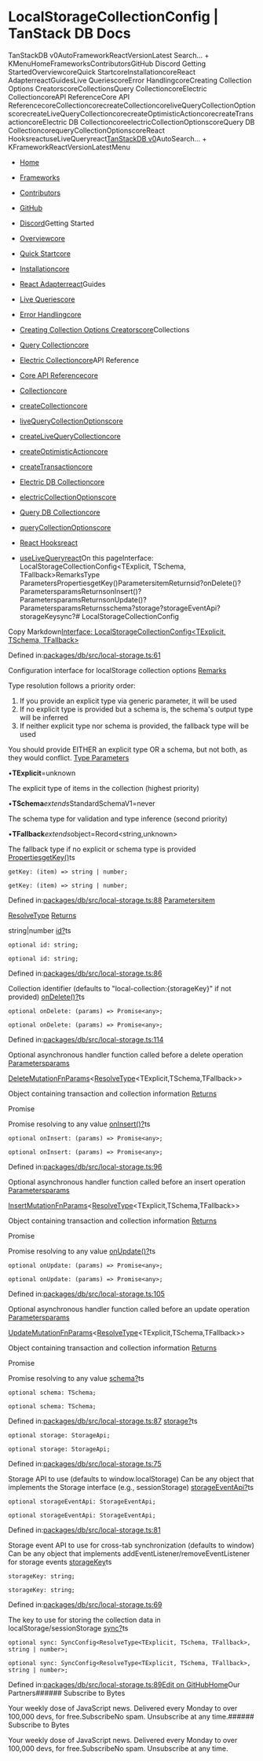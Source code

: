 # LocalStorageCollectionConfig | TanStack DB Docs

TanStackDB v0AutoFrameworkReactVersionLatest Search... + KMenuHomeFrameworksContributorsGitHub Discord Getting StartedOverviewcoreQuick StartcoreInstallationcoreReact AdapterreactGuidesLive QueriescoreError HandlingcoreCreating Collection Options CreatorscoreCollectionsQuery CollectioncoreElectric CollectioncoreAPI ReferenceCore API ReferencecoreCollectioncorecreateCollectioncoreliveQueryCollectionOptionscorecreateLiveQueryCollectioncorecreateOptimisticActioncorecreateTransactioncoreElectric DB CollectioncoreelectricCollectionOptionscoreQuery DB CollectioncorequeryCollectionOptionscoreReact HooksreactuseLiveQueryreact[TanStack](/)[DB v0](/db)AutoSearch... + KFrameworkReactVersionLatestMenu

- [Home](/db/latest)
- [Frameworks](/db/latest/docs/framework)
- [Contributors](/db/latest/docs/contributors)
- [GitHub](https://github.com/tanstack/db)
- [Discord](https://tlinz.com/discord)Getting Started

- [Overviewcore](/db/latest/docs/overview)
- [Quick Startcore](/db/latest/docs/quick-start)
- [Installationcore](/db/latest/docs/installation)
- [React Adapterreact](/db/latest/docs/framework/react/adapter)Guides

- [Live Queriescore](/db/latest/docs/guides/live-queries)
- [Error Handlingcore](/db/latest/docs/guides/error-handling)
- [Creating Collection Options Creatorscore](/db/latest/docs/guides/collection-options-creator)Collections

- [Query Collectioncore](/db/latest/docs/collections/query-collection)
- [Electric Collectioncore](/db/latest/docs/collections/electric-collection)API Reference

- [Core API Referencecore](/db/latest/docs/reference/index)
- [Collectioncore](/db/latest/docs/reference/interfaces/collection)
- [createCollectioncore](/db/latest/docs/reference/functions/createcollection)
- [liveQueryCollectionOptionscore](/db/latest/docs/reference/functions/livequerycollectionoptions)
- [createLiveQueryCollectioncore](/db/latest/docs/reference/functions/createlivequerycollection)
- [createOptimisticActioncore](/db/latest/docs/reference/functions/createoptimisticaction)
- [createTransactioncore](/db/latest/docs/reference/functions/createtransaction)
- [Electric DB Collectioncore](/db/latest/docs/reference/electric-db-collection/index)
- [electricCollectionOptionscore](/db/latest/docs/reference/electric-db-collection/functions/electriccollectionoptions)
- [Query DB Collectioncore](/db/latest/docs/reference/query-db-collection/index)
- [queryCollectionOptionscore](/db/latest/docs/reference/query-db-collection/functions/querycollectionoptions)
- [React Hooksreact](/db/latest/docs/framework/react/reference/index)
- [useLiveQueryreact](/db/latest/docs/framework/react/reference/functions/uselivequery)On this pageInterface: LocalStorageCollectionConfig<TExplicit, TSchema, TFallback>RemarksType ParametersPropertiesgetKey()ParametersitemReturnsid?onDelete()?ParametersparamsReturnsonInsert()?ParametersparamsReturnsonUpdate()?ParametersparamsReturnsschema?storage?storageEventApi?storageKeysync?# LocalStorageCollectionConfig

Copy Markdown[Interface: LocalStorageCollectionConfig<TExplicit, TSchema, TFallback>](#interface-localstoragecollectionconfigtexplicit-tschema-tfallback)

Defined in:[packages/db/src/local-storage.ts:61](https://github.com/TanStack/db/blob/main/packages/db/src/local-storage.ts#L61)

Configuration interface for localStorage collection options
[Remarks](#remarks)

Type resolution follows a priority order:

1. If you provide an explicit type via generic parameter, it will be used
2. If no explicit type is provided but a schema is, the schema's output type will be inferred
3. If neither explicit type nor schema is provided, the fallback type will be used

You should provide EITHER an explicit type OR a schema, but not both, as they would conflict.
[Type Parameters](#type-parameters)

•**TExplicit**=unknown

The explicit type of items in the collection (highest priority)

•**TSchema***extends*StandardSchemaV1=never

The schema type for validation and type inference (second priority)

•**TFallback***extends*object=Record<string,unknown>

The fallback type if no explicit or schema type is provided
[Properties](#properties)[getKey()](#getkey)ts

```
getKey: (item) => string | number;

```

```
getKey: (item) => string | number;

```

Defined in:[packages/db/src/local-storage.ts:88](https://github.com/TanStack/db/blob/main/packages/db/src/local-storage.ts#L88)
[Parameters](#parameters)[item](#item)

[ResolveType](/db/latest/docs/reference/type-aliases/resolvetype)
[Returns](#returns)

string|number
[id?](#id)ts

```
optional id: string;

```

```
optional id: string;

```

Defined in:[packages/db/src/local-storage.ts:86](https://github.com/TanStack/db/blob/main/packages/db/src/local-storage.ts#L86)

Collection identifier (defaults to "local-collection:{storageKey}" if not provided)
[onDelete()?](#ondelete)ts

```
optional onDelete: (params) => Promise<any>;

```

```
optional onDelete: (params) => Promise<any>;

```

Defined in:[packages/db/src/local-storage.ts:114](https://github.com/TanStack/db/blob/main/packages/db/src/local-storage.ts#L114)

Optional asynchronous handler function called before a delete operation
[Parameters](#parameters-1)[params](#params)

[DeleteMutationFnParams](/db/latest/docs/reference/type-aliases/deletemutationfnparams)<[ResolveType](/db/latest/docs/reference/type-aliases/resolvetype)<TExplicit,TSchema,TFallback>>

Object containing transaction and collection information
[Returns](#returns-1)

Promise<any>

Promise resolving to any value
[onInsert()?](#oninsert)ts

```
optional onInsert: (params) => Promise<any>;

```

```
optional onInsert: (params) => Promise<any>;

```

Defined in:[packages/db/src/local-storage.ts:96](https://github.com/TanStack/db/blob/main/packages/db/src/local-storage.ts#L96)

Optional asynchronous handler function called before an insert operation
[Parameters](#parameters-2)[params](#params-1)

[InsertMutationFnParams](/db/latest/docs/reference/type-aliases/insertmutationfnparams)<[ResolveType](/db/latest/docs/reference/type-aliases/resolvetype)<TExplicit,TSchema,TFallback>>

Object containing transaction and collection information
[Returns](#returns-2)

Promise<any>

Promise resolving to any value
[onUpdate()?](#onupdate)ts

```
optional onUpdate: (params) => Promise<any>;

```

```
optional onUpdate: (params) => Promise<any>;

```

Defined in:[packages/db/src/local-storage.ts:105](https://github.com/TanStack/db/blob/main/packages/db/src/local-storage.ts#L105)

Optional asynchronous handler function called before an update operation
[Parameters](#parameters-3)[params](#params-2)

[UpdateMutationFnParams](/db/latest/docs/reference/type-aliases/updatemutationfnparams)<[ResolveType](/db/latest/docs/reference/type-aliases/resolvetype)<TExplicit,TSchema,TFallback>>

Object containing transaction and collection information
[Returns](#returns-3)

Promise<any>

Promise resolving to any value
[schema?](#schema)ts

```
optional schema: TSchema;

```

```
optional schema: TSchema;

```

Defined in:[packages/db/src/local-storage.ts:87](https://github.com/TanStack/db/blob/main/packages/db/src/local-storage.ts#L87)
[storage?](#storage)ts

```
optional storage: StorageApi;

```

```
optional storage: StorageApi;

```

Defined in:[packages/db/src/local-storage.ts:75](https://github.com/TanStack/db/blob/main/packages/db/src/local-storage.ts#L75)

Storage API to use (defaults to window.localStorage)
Can be any object that implements the Storage interface (e.g., sessionStorage)
[storageEventApi?](#storageeventapi)ts

```
optional storageEventApi: StorageEventApi;

```

```
optional storageEventApi: StorageEventApi;

```

Defined in:[packages/db/src/local-storage.ts:81](https://github.com/TanStack/db/blob/main/packages/db/src/local-storage.ts#L81)

Storage event API to use for cross-tab synchronization (defaults to window)
Can be any object that implements addEventListener/removeEventListener for storage events
[storageKey](#storagekey)ts

```
storageKey: string;

```

```
storageKey: string;

```

Defined in:[packages/db/src/local-storage.ts:69](https://github.com/TanStack/db/blob/main/packages/db/src/local-storage.ts#L69)

The key to use for storing the collection data in localStorage/sessionStorage
[sync?](#sync)ts

```
optional sync: SyncConfig<ResolveType<TExplicit, TSchema, TFallback>, string | number>;

```

```
optional sync: SyncConfig<ResolveType<TExplicit, TSchema, TFallback>, string | number>;

```

Defined in:[packages/db/src/local-storage.ts:89](https://github.com/TanStack/db/blob/main/packages/db/src/local-storage.ts#L89)[Edit on GitHub](https://github.com/tanstack/db/edit/main/docs/reference/interfaces/localstoragecollectionconfig.md)[Home](/db/latest)Our Partners###### Subscribe to Bytes

Your weekly dose of JavaScript news. Delivered every Monday to over 100,000 devs, for free.SubscribeNo spam. Unsubscribe at any time.###### Subscribe to Bytes

Your weekly dose of JavaScript news. Delivered every Monday to over 100,000 devs, for free.SubscribeNo spam. Unsubscribe at any time.<iframe src="https://www.googletagmanager.com/ns.html?id=GTM-5N57KQT4" height="0" width="0" style="display:none;visibility:hidden" title="gtm"></iframe>